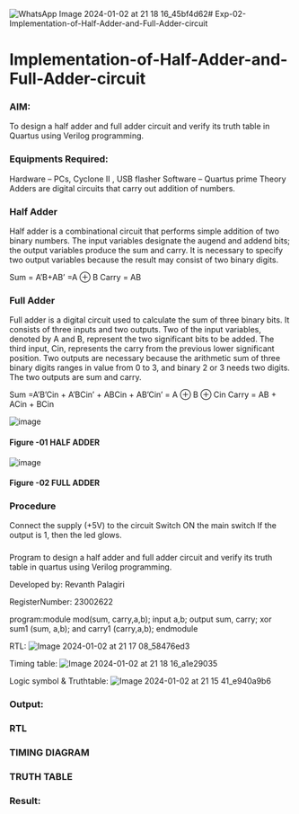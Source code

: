 ![WhatsApp Image 2024-01-02 at 21 18 16_45bf4d62](https://github.com/Revanth-2717/Exp-02-Implementation-of-Half-Adder-and-Full-Adder-circuit/assets/152462274/30b43739-1fe8-43c9-93bb-791d16721c24)# Exp-02-Implementation-of-Half-Adder-and-Full-Adder-circuit

# Implementation-of-Half-Adder-and-Full-Adder-circuit
### AIM:
To design a half adder and full adder circuit and verify its truth table in Quartus using Verilog programming.

### Equipments Required:
Hardware – PCs, Cyclone II , USB flasher
Software – Quartus prime
Theory
Adders are digital circuits that carry out addition of numbers.

### Half Adder
Half adder is a combinational circuit that performs simple addition of two binary numbers. The input variables designate the augend and addend bits; the output variables produce the sum and carry. It is necessary to specify two output variables because the result may consist of two binary digits.

Sum = A’B+AB’ =A ⊕ B Carry = AB

### Full Adder
Full adder is a digital circuit used to calculate the sum of three binary bits. It consists of three inputs and two outputs. Two of the input variables, denoted by A and B, represent the two significant bits to be added. The third input, Cin, represents the carry from the previous lower significant position. Two outputs are necessary because the arithmetic sum of three binary digits ranges in value from 0 to 3, and binary 2 or 3 needs two digits. The two outputs are sum and carry.

Sum =A’B’Cin + A’BCin’ + ABCin + AB’Cin’ = A ⊕ B ⊕ Cin Carry = AB + ACin + BCin

 ![image](https://user-images.githubusercontent.com/36288975/163552156-a13e5a56-c638-4110-97d9-8896907c8d25.png)

#### Figure -01 HALF ADDER 


![image](https://user-images.githubusercontent.com/36288975/163552057-b3547877-6d07-45b4-b7e0-bcfebfad9e1d.png)

#### Figure -02 FULL ADDER 

### Procedure

Connect the supply (+5V) to the circuit
Switch ON the main switch
If the output is 1, then the led glows.
### 

Program to design a half adder and full adder circuit and verify its truth table in quartus using Verilog programming.

Developed by: Revanth Palagiri

RegisterNumber:  23002622

program:module mod(sum, carry,a,b);
input a,b;
output sum, carry;
xor sum1 (sum, a,b);
and carry1 (carry,a,b);
endmodule

RTL:
![ Image 2024-01-02 at 21 17 08_58476ed3](https://github.com/Revanth-2717/Exp-02-Implementation-of-Half-Adder-and-Full-Adder-circuit/assets/152462274/5cdbcb7c-242a-4402-a521-be63557836b0)

Timing table:
![ Image 2024-01-02 at 21 18 16_a1e29035](https://github.com/Revanth-2717/Exp-02-Implementation-of-Half-Adder-and-Full-Adder-circuit/assets/152462274/6f5d977c-e63c-495e-b05a-1e9b22397541)

Logic symbol & Truthtable:
![ Image 2024-01-02 at 21 15 41_e940a9b6](https://github.com/Revanth-2717/Exp-02-Implementation-of-Half-Adder-and-Full-Adder-circuit/assets/152462274/ea05e80e-ba54-4858-8560-fc073477e523)

### Output:
### RTL
### TIMING DIAGRAM


### TRUTH TABLE 

### Result:
